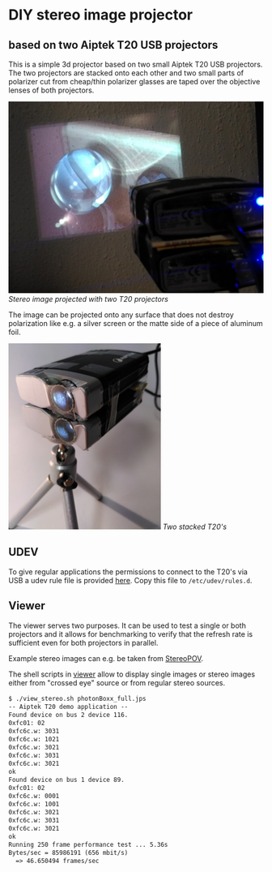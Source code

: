 # DIY stereo image projector
## based on two Aiptek T20 USB projectors

This is a simple 3d projector based on two small Aiptek T20 USB
projectors. The two projectors are stacked onto each other and two
small parts of polarizer cut from cheap/thin polarizer glasses are
taped over the objective lenses of both projectors.

![projecting](projecting.jpg)
*Stereo image projected with two T20 projectors*

The image can be projected onto any surface that does not destroy
polarization like e.g. a silver screen or the matte side of a piece of
aluminum foil.

![stacked](stacked.jpg)
*Two stacked T20's*

## UDEV

To give regular applications the permissions to connect to the
T20's via USB a udev rule file is provided [here](udev/45-t20.rules).
Copy this file to ```/etc/udev/rules.d```.

## Viewer

The viewer serves two purposes. It can be used to test a single or
both projectors and it allows for benchmarking to verify that the
refresh rate is sufficient even for both projectors in parallel.

Example stereo images can e.g. be taken from
[StereoPOV](http://stereopov.ichthyostega.de/images.html).

The shell scripts in [viewer](viewer) allow to display single images
or stereo images either from "crossed eye" source or from regular
stereo sources.

```
$ ./view_stereo.sh photonBoxx_full.jps 
-- Aiptek T20 demo application --
Found device on bus 2 device 116.
0xfc01: 02
0xfc6c.w: 3031
0xfc6c.w: 1021
0xfc6c.w: 3021
0xfc6c.w: 3031
0xfc6c.w: 3021
ok
Found device on bus 1 device 89.
0xfc01: 02
0xfc6c.w: 0001
0xfc6c.w: 1001
0xfc6c.w: 3021
0xfc6c.w: 3031
0xfc6c.w: 3021
ok
Running 250 frame performance test ... 5.36s
Bytes/sec = 85986191 (656 mbit/s)
  => 46.650494 frames/sec
```